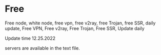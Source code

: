 # Free
Free node, white node, free vpn, free v2ray, free Trojan, free SSR, daily update, Free VPN, Free v2ray, Free Trojan, Free SSR, Update daily

Update time 12.25.2022

servers are available in the text file.


